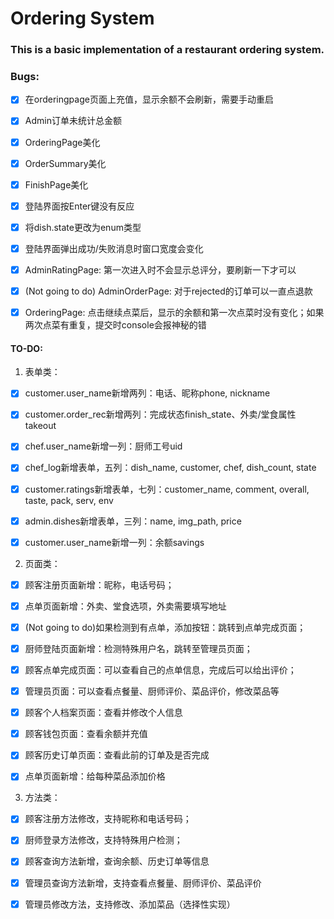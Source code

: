 # Ordering System

### This is a basic implementation of a restaurant ordering system.

### Bugs:

- [x] 在orderingpage页面上充值，显示余额不会刷新，需要手动重启

- [x] Admin订单未统计总金额

- [x] OrderingPage美化

- [x] OrderSummary美化

- [x] FinishPage美化

- [x] 登陆界面按Enter键没有反应

- [x] 将dish.state更改为enum类型

- [x] 登陆界面弹出成功/失败消息时窗口宽度会变化

- [x] AdminRatingPage: 第一次进入时不会显示总评分，要刷新一下才可以

- [x] (Not going to do) AdminOrderPage: 对于rejected的订单可以一直点退款

- [x] OrderingPage: 点击继续点菜后，显示的余额和第一次点菜时没有变化；如果两次点菜有重复，提交时console会报神秘的错

#### TO-DO:

1. 表单类：

- [x] customer.user_name新增两列：电话、昵称phone, nickname

- [x] customer.order_rec新增两列：完成状态finish_state、外卖/堂食属性takeout

- [x] chef.user_name新增一列：厨师工号uid

- [x] chef_log新增表单，五列：dish_name, customer, chef, dish_count, state

- [x] customer.ratings新增表单，七列：customer_name, comment, overall, taste, pack, serv, env

- [x] admin.dishes新增表单，三列：name, img_path, price

- [x] customer.user_name新增一列：余额savings

2. 页面类：

- [x] 顾客注册页面新增：昵称，电话号码；

- [x] 点单页面新增：外卖、堂食选项，外卖需要填写地址

- [x] (Not going to do)如果检测到有点单，添加按钮：跳转到点单完成页面；

- [x] 厨师登陆页面新增：检测特殊用户名，跳转至管理员页面；

- [x] 顾客点单完成页面：可以查看自己的点单信息，完成后可以给出评价；

- [x] 管理员页面：可以查看点餐量、厨师评价、菜品评价，修改菜品等

- [x] 顾客个人档案页面：查看并修改个人信息

- [x] 顾客钱包页面：查看余额并充值

- [x] 顾客历史订单页面：查看此前的订单及是否完成

- [x] 点单页面新增：给每种菜品添加价格

3. 方法类：

- [x] 顾客注册方法修改，支持昵称和电话号码；

- [x] 厨师登录方法修改，支持特殊用户检测；

- [x] 顾客查询方法新增，查询余额、历史订单等信息

- [x] 管理员查询方法新增，支持查看点餐量、厨师评价、菜品评价

- [x] 管理员修改方法，支持修改、添加菜品（选择性实现）
